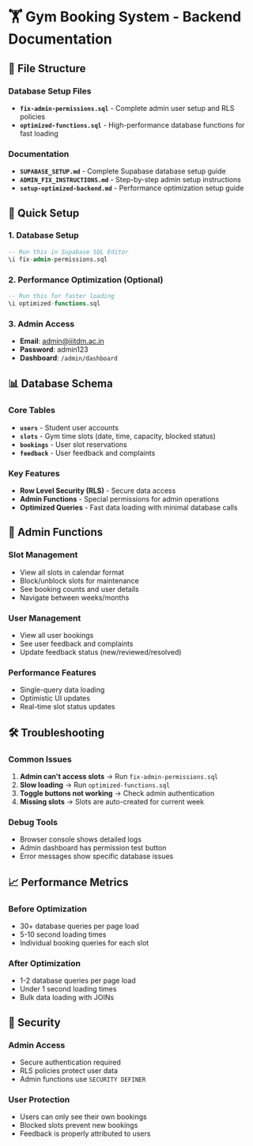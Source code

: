 # 🏋️ Gym Booking System - Backend Documentation

## 📁 File Structure

### Database Setup Files
- **`fix-admin-permissions.sql`** - Complete admin user setup and RLS policies
- **`optimized-functions.sql`** - High-performance database functions for fast loading

### Documentation
- **`SUPABASE_SETUP.md`** - Complete Supabase database setup guide
- **`ADMIN_FIX_INSTRUCTIONS.md`** - Step-by-step admin setup instructions
- **`setup-optimized-backend.md`** - Performance optimization setup guide

## 🚀 Quick Setup

### 1. Database Setup
```sql
-- Run this in Supabase SQL Editor
\i fix-admin-permissions.sql
```

### 2. Performance Optimization (Optional)
```sql
-- Run this for faster loading
\i optimized-functions.sql
```

### 3. Admin Access
- **Email**: admin@iiitdm.ac.in
- **Password**: admin123
- **Dashboard**: `/admin/dashboard`

## 📊 Database Schema

### Core Tables
- **`users`** - Student user accounts
- **`slots`** - Gym time slots (date, time, capacity, blocked status)
- **`bookings`** - User slot reservations
- **`feedback`** - User feedback and complaints

### Key Features
- **Row Level Security (RLS)** - Secure data access
- **Admin Functions** - Special permissions for admin operations
- **Optimized Queries** - Fast data loading with minimal database calls

## 🔧 Admin Functions

### Slot Management
- View all slots in calendar format
- Block/unblock slots for maintenance
- See booking counts and user details
- Navigate between weeks/months

### User Management
- View all user bookings
- See user feedback and complaints
- Update feedback status (new/reviewed/resolved)

### Performance Features
- Single-query data loading
- Optimistic UI updates
- Real-time slot status updates

## 🛠️ Troubleshooting

### Common Issues
1. **Admin can't access slots** → Run `fix-admin-permissions.sql`
2. **Slow loading** → Run `optimized-functions.sql`
3. **Toggle buttons not working** → Check admin authentication
4. **Missing slots** → Slots are auto-created for current week

### Debug Tools
- Browser console shows detailed logs
- Admin dashboard has permission test button
- Error messages show specific database issues

## 📈 Performance Metrics

### Before Optimization
- 30+ database queries per page load
- 5-10 second loading times
- Individual booking queries for each slot

### After Optimization
- 1-2 database queries per page load
- Under 1 second loading times
- Bulk data loading with JOINs

## 🔐 Security

### Admin Access
- Secure authentication required
- RLS policies protect user data
- Admin functions use `SECURITY DEFINER`

### User Protection
- Users can only see their own bookings
- Blocked slots prevent new bookings
- Feedback is properly attributed to users